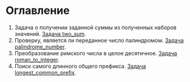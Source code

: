 # Оглавление

1. Задача о получении заданной суммы из полученных наборов значений. [Задача two_sum](./1_two_sum/README.md).
9. Проверку, является ли переданное число палиндромом. [Задача palindrome_number](./9_palindrome_number/README.md).
13. Преобразование римского числа в целое десятичное. [Задача roman_to_integer](./13_roman_to_integer/README.md).
14. Поиск самого длинного общего префикса. [Задача longest_common_prefix](./14_longest_common_prefix/README.md).

